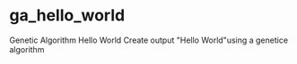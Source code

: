# ga_hello_world
Genetic Algorithm Hello World
Create output "Hello World"using a genetice algorithm
